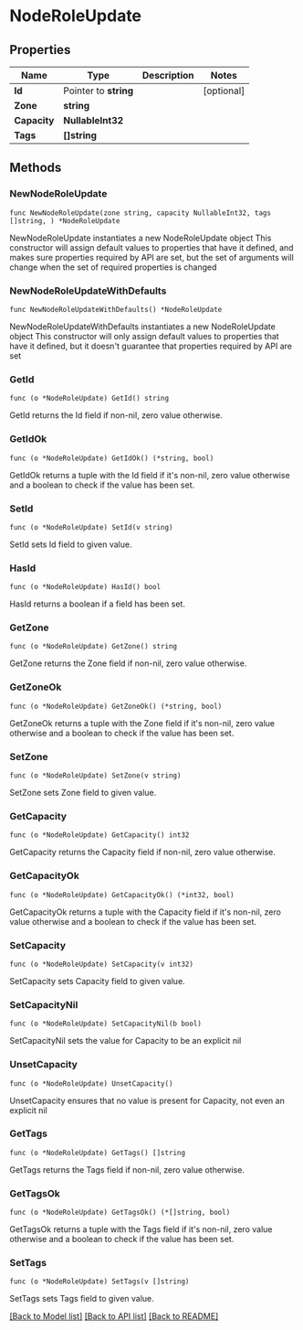 # NodeRoleUpdate

## Properties

Name | Type | Description | Notes
------------ | ------------- | ------------- | -------------
**Id** | Pointer to **string** |  | [optional] 
**Zone** | **string** |  | 
**Capacity** | **NullableInt32** |  | 
**Tags** | **[]string** |  | 

## Methods

### NewNodeRoleUpdate

`func NewNodeRoleUpdate(zone string, capacity NullableInt32, tags []string, ) *NodeRoleUpdate`

NewNodeRoleUpdate instantiates a new NodeRoleUpdate object
This constructor will assign default values to properties that have it defined,
and makes sure properties required by API are set, but the set of arguments
will change when the set of required properties is changed

### NewNodeRoleUpdateWithDefaults

`func NewNodeRoleUpdateWithDefaults() *NodeRoleUpdate`

NewNodeRoleUpdateWithDefaults instantiates a new NodeRoleUpdate object
This constructor will only assign default values to properties that have it defined,
but it doesn't guarantee that properties required by API are set

### GetId

`func (o *NodeRoleUpdate) GetId() string`

GetId returns the Id field if non-nil, zero value otherwise.

### GetIdOk

`func (o *NodeRoleUpdate) GetIdOk() (*string, bool)`

GetIdOk returns a tuple with the Id field if it's non-nil, zero value otherwise
and a boolean to check if the value has been set.

### SetId

`func (o *NodeRoleUpdate) SetId(v string)`

SetId sets Id field to given value.

### HasId

`func (o *NodeRoleUpdate) HasId() bool`

HasId returns a boolean if a field has been set.

### GetZone

`func (o *NodeRoleUpdate) GetZone() string`

GetZone returns the Zone field if non-nil, zero value otherwise.

### GetZoneOk

`func (o *NodeRoleUpdate) GetZoneOk() (*string, bool)`

GetZoneOk returns a tuple with the Zone field if it's non-nil, zero value otherwise
and a boolean to check if the value has been set.

### SetZone

`func (o *NodeRoleUpdate) SetZone(v string)`

SetZone sets Zone field to given value.


### GetCapacity

`func (o *NodeRoleUpdate) GetCapacity() int32`

GetCapacity returns the Capacity field if non-nil, zero value otherwise.

### GetCapacityOk

`func (o *NodeRoleUpdate) GetCapacityOk() (*int32, bool)`

GetCapacityOk returns a tuple with the Capacity field if it's non-nil, zero value otherwise
and a boolean to check if the value has been set.

### SetCapacity

`func (o *NodeRoleUpdate) SetCapacity(v int32)`

SetCapacity sets Capacity field to given value.


### SetCapacityNil

`func (o *NodeRoleUpdate) SetCapacityNil(b bool)`

 SetCapacityNil sets the value for Capacity to be an explicit nil

### UnsetCapacity
`func (o *NodeRoleUpdate) UnsetCapacity()`

UnsetCapacity ensures that no value is present for Capacity, not even an explicit nil
### GetTags

`func (o *NodeRoleUpdate) GetTags() []string`

GetTags returns the Tags field if non-nil, zero value otherwise.

### GetTagsOk

`func (o *NodeRoleUpdate) GetTagsOk() (*[]string, bool)`

GetTagsOk returns a tuple with the Tags field if it's non-nil, zero value otherwise
and a boolean to check if the value has been set.

### SetTags

`func (o *NodeRoleUpdate) SetTags(v []string)`

SetTags sets Tags field to given value.



[[Back to Model list]](../README.md#documentation-for-models) [[Back to API list]](../README.md#documentation-for-api-endpoints) [[Back to README]](../README.md)


